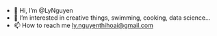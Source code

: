 - 👋 Hi, I’m @LyNguyen
- 👀 I’m interested in creative things, swimming, cooking, data science...
- 📫 How to reach me ly.nguyenthihoai@gmail.com

<!---
LyNguyen-git/LyNguyen-git is a ✨ special ✨ repository because its `README.md` (this file) appears on your GitHub profile.
You can click the Preview link to take a look at your changes.
--->
